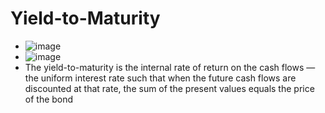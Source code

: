 # Yield-to-Maturity
- ![image](https://user-images.githubusercontent.com/85560091/138516953-7963b1e0-cb3b-4d80-bf5d-7ffcb36ee8d9.png)
- ![image](https://user-images.githubusercontent.com/85560091/138516855-dddb8cca-5939-4105-bd72-54c3129956c5.png)
- The yield-to-maturity is the internal rate of return on the cash flows — the uniform interest rate such that when the future cash flows are discounted at that rate, the sum of the present values equals the price of the bond
